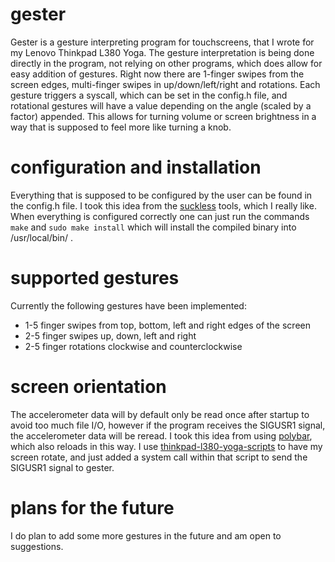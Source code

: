 # gester
Gester is a gesture interpreting program for  touchscreens, that I wrote for my Lenovo Thinkpad L380 Yoga.
The gesture interpretation is being done directly in the program, not relying on other programs, which does allow for easy addition of gestures.
Right now there are 1-finger swipes from the screen edges, multi-finger swipes in up/down/left/right and rotations.
Each gesture triggers a syscall, which can be set in the config.h file, and rotational gestures will have a value depending on the angle (scaled by a factor) appended.
This allows for turning volume or screen brightness in a way that is supposed to feel more like turning a knob.

# configuration and installation
Everything that is supposed to be configured by the user can be found in the config.h file. 
I took this idea from the [suckless](https://suckless.org) tools, which I really like.
When everything is configured correctly one can just run the commands ```make``` and ```sudo make install``` which will install the compiled binary into /usr/local/bin/ .


# supported gestures
Currently the following gestures have been implemented:
* 1-5 finger swipes from top, bottom, left and right edges of the screen
* 2-5 finger swipes up, down, left and right
* 2-5 finger rotations clockwise and counterclockwise

# screen orientation
The accelerometer data will by default only be read once after startup to avoid too much file I/O, however if the program receives the SIGUSR1 signal, the accelerometer data will be reread.
I took this idea from using [polybar](https://github.com/polybar/polybar), which also reloads in this way. I use [thinkpad-l380-yoga-scripts](https://github.com/ffejery/thinkpad-l380-yoga-scripts)
to have my screen rotate, and just added a system call within that script to send the SIGUSR1 signal to gester.

# plans for the future
I do plan to add some more gestures in the future and am open to suggestions.
